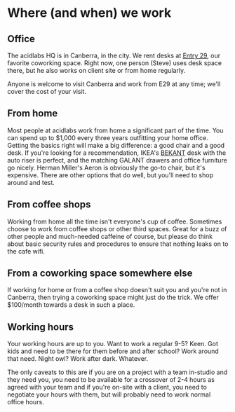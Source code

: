 # Where (and when) we work

## Office

The acidlabs HQ is in Canberra, in the city. We rent desks at [Entry 29](http://entry29.org.au/), our favorite coworking space. Right now, one person (Steve) uses desk space there, but he also works on client site or from home regularly. 

Anyone is welcome to visit Canberra and work from E29 at any time; we'll cover the cost of your visit.

## From home

Most people at acidlabs work from home a significant part of the time. You can spend up to $1,000 every three years outfitting your home office. Getting the basics right will make a big difference: a good chair and a good desk.
If you're looking for a recommendation, IKEA's [BEKANT](http://www.ikea.com/au/en/catalog/categories/departments/workspaces/18960/) desk with the auto riser is perfect, and the matching GALANT drawers and office furniture go nicely. Herman Miller's Aeron is obviously the go-to chair, but it's expensive. There are other options that do well, but you'll need to shop around and test.

## From coffee shops

Working from home all the time isn't everyone's cup of coffee. Sometimes choose to work from coffee shops or other third spaces. Great for a buzz of other people and much-needed caffeine of course, but please do think about basic security rules and procedures to ensure that nothing leaks on to the cafe wifi.

## From a coworking space somewhere else

If working for home or from a coffee shop doesn't suit you and you're not in Canberra, then trying a coworking space might just do the trick. We offer $100/month towards a desk in such a place.

## Working hours

Your working hours are up to you. Want to work a regular 9-5? Keen. Got kids and need to be there for them before and after school? Work around that need. Night owl? Work after dark. Whatever.

The only caveats to this are if you are on a project with a team in-studio and they need you, you need to be available for a crossover of 2-4 hours as agreed with your team and if you're on-site with a client, you need to negotiate your hours with them, but will probably need to work normal office hours.
